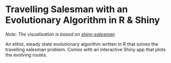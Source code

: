 # Travelling Salesman with an Evolutionary Algorithm in R & Shiny

*Note: The visualisation is based on 
[shiny-salesman](https://github.com/toddwschneider/shiny-salesman.git)*

An elitist, steady state evolutionary algorithm written in R that solves the 
travelling salesman problem.  Comes with an interactive Shiny app that plots the 
evolving routes.
